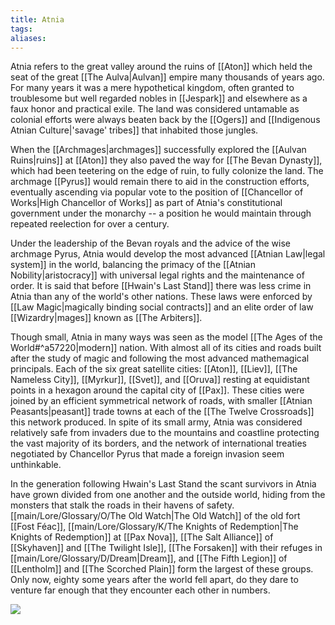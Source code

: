 ```yaml
---
title: Atnia
tags: 
aliases:
---
```

Atnia refers to the great valley around the ruins of [[Aton]] which held the seat of the great [[The Aulva|Aulvan]] empire many thousands of years ago. For many years it was a mere hypothetical kingdom, often granted to troublesome but well regarded nobles in [[Jespark]] and elsewhere as a faux honor and practical exile. The land was considered untamable as colonial efforts were always beaten back by the [[Ogers]] and [[Indigenous Atnian Culture|'savage' tribes]] that inhabited those jungles. 

When the [[Archmages|archmages]] successfully explored the [[Aulvan Ruins|ruins]] at [[Aton]] they also paved the way for  [[The Bevan Dynasty]], which had been teetering on the edge of ruin, to fully colonize the land. The archmage [[Pyrus]] would remain there to aid in the construction efforts, eventually ascending via popular vote to the position of [[Chancellor of Works|High Chancellor of Works]] as part of Atnia's constitutional government under the monarchy -- a position he would maintain through repeated reelection for over a century.

Under the leadership of the Bevan royals and the advice of the wise archmage Pyrus, Atnia would develop the most advanced [[Atnian Law|legal system]] in the world, balancing the primacy of the [[Atnian Nobility|aristocracy]] with universal legal rights and the maintenance of order. It is said that before [[Hwain's Last Stand]] there was less crime in Atnia than any of the world's other nations. These laws were enforced by [[Law Magic|magically binding social contracts]] and an elite order of law [[Wizardry|mages]] known as [[The Arbiters]]. 

Though small, Atnia in many ways was seen as the model [[The Ages of the World#^a57220|modern]] nation. With almost all of its cities and roads built after the study of magic and following the most advanced mathemagical principals. Each of the six great satellite cities: [[Aton]], [[Liev]], [[The Nameless City]], [[Myrkur]], [[Svet]], and [[Oruva]] resting at equidistant points in a hexagon around the capital city of [[Pax]]. These cities were joined by an efficient symmetrical network of roads, with smaller [[Atnian Peasants|peasant]] trade towns at each of the [[The Twelve Crossroads]] this network produced. In spite of its small army, Atnia was considered relatively safe from invaders due to the mountains and coastline protecting the vast majority of its borders, and the network of international treaties negotiated by Chancellor Pyrus that made a foreign invasion seem unthinkable.

In the generation following Hwain's Last Stand the scant survivors in Atnia have grown divided from one another and the outside world, hiding from the monsters that stalk the roads in their havens of safety. [[main/Lore/Glossary/O/The Old Watch|The Old Watch]] of the old fort [[Fost Féac]], [[main/Lore/Glossary/K/The Knights of Redemption|The Knights of Redemption]] at [[Pax Nova]], [[The Salt Alliance]] of [[Skyhaven]] and [[The Twilight Isle]], [[The Forsaken]] with their refuges in [[main/Lore/Glossary/D/Dream|Dream]], and [[The Fifth Legion]] of [[Lentholm]] and [[The Scorched Plain]] form the largest of these groups. Only now, eighty some years after the world fell apart, do they dare to venture far enough that they encounter each other in numbers.

**![](https://lh7-us.googleusercontent.com/docsz/AD_4nXelaOX687pRk6uSuS15A9-vqlZEgmYpIQy7NQU1wdM7R8mO99SQyWgAulJFkCByw2vMrwmpZhUq1Tqc1YEIFuSQSAZKrPYbFfafH9TskUPRE1xu3vlCsYGEpUX2KHMJ1W16RMOdPbxWPMMouG6ObacxFI3a?key=dZdfsxfDif5c9V2SkvXfsw)**